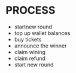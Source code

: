 # PROCESS

-   startnew round
-   top up wallet balances
-   buy tickets
-   announce the winner
-   claim wining
-   claim refund
-   start new round
